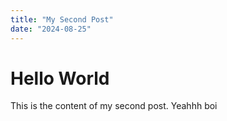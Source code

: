 ```yaml
---
title: "My Second Post"
date: "2024-08-25"
---
```


# Hello World

This is the content of my second post. Yeahhh boi
